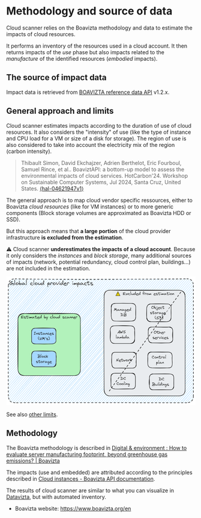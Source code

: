 # Methodology and source of data

Cloud scanner relies on the Boavizta methodology and data to estimate the impacts of cloud resources.

It performs an inventory of the resources used in a cloud account. It then returns impacts of the *use* phase but also impacts related to the *manufacture* of the identified resources (*embodied* impacts).

## The source of impact data

Impact data is retrieved from [BOAVIZTA reference data API](https://github.com/Boavizta/boaviztapi/) v1.2.x.

## General approach and limits

Cloud scanner estimates impacts according to the duration of use of cloud resources. It also considers the "intensity" of use (like the type of instance and CPU load for a VM or size of a disk for storage). The region of use is also considered to take into account the electricity mix of the region (carbon intensity).

> Thibault Simon, David Ekchajzer, Adrien Berthelot, Eric Fourboul, Samuel Rince, et al.. BoaviztAPI: a bottom-up model to assess the environmental impacts of cloud services. HotCarbon'24. Workshop on Sustainable Computer Systems, Jul 2024, Santa Cruz, United States. [⟨hal-04621947v1⟩](https://hal.science/hal-04621947v1)

The general approach is to map cloud vendor specific ressources, either to Boavizta *cloud resources* (like for VM instances) or to more generic components (Block storage volumes are approximated as Boavizta HDD or SSD).

But this approach means that **a large portion** of the cloud provider infrastructure **is excluded from the estimation**.

⚠ Cloud scanner **underestimates the impacts of a cloud account**. Because it only considers the _instances_ and _block storage_, many additional sources of impacts (network, potential redundancy, cloud control plan, buildings...) are not included in the estimation.

![A diagram that show that only VM's and Block storage are considered](../images/cloud-scanner-perimeter-aws.excalidraw.png)

See also [other limits](../reference/limits.md).

## Methodology

The Boavizta methodology is described in [Digital &amp; environment : How to evaluate server manufacturing footprint, beyond greenhouse gas emissions? | Boavizta](https://boavizta.org/en/blog/empreinte-de-la-fabrication-d-un-serveur)

The impacts (use and embedded) are attributed according to the principles described in [Cloud instances - Boavizta API documentation](https://doc.api.boavizta.org/Explanations/services/cloud/).

The results of cloud scanner are similar to what you can visualize in [Datavizta](http://datavizta.boavizta.org/cloudimpact), but with automated inventory.


- Boavizta website: <https://www.boavizta.org/en>

